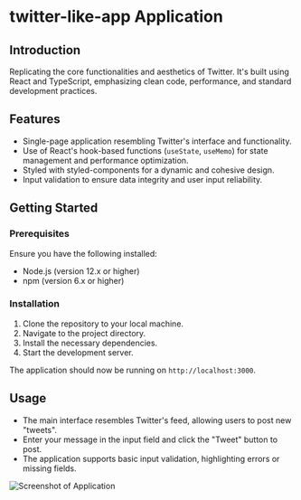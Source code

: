 # twitter-like-app Application

## Introduction
Replicating the core functionalities and aesthetics of Twitter. It's built using React and TypeScript, emphasizing clean code, performance, and standard development practices.

## Features
- Single-page application resembling Twitter's interface and functionality.
- Use of React's hook-based functions (`useState`, `useMemo`) for state management and performance optimization.
- Styled with styled-components for a dynamic and cohesive design.
- Input validation to ensure data integrity and user input reliability.

## Getting Started

### Prerequisites
Ensure you have the following installed:
- Node.js (version 12.x or higher)
- npm (version 6.x or higher)

### Installation
1. Clone the repository to your local machine.
2. Navigate to the project directory.
3. Install the necessary dependencies.
4. Start the development server.

The application should now be running on `http://localhost:3000`.

## Usage
- The main interface resembles Twitter's feed, allowing users to post new "tweets".
- Enter your message in the input field and click the "Tweet" button to post.
- The application supports basic input validation, highlighting errors or missing fields.

![Screenshot of Application](/images/Screenshot.png "Application Screenshot")

